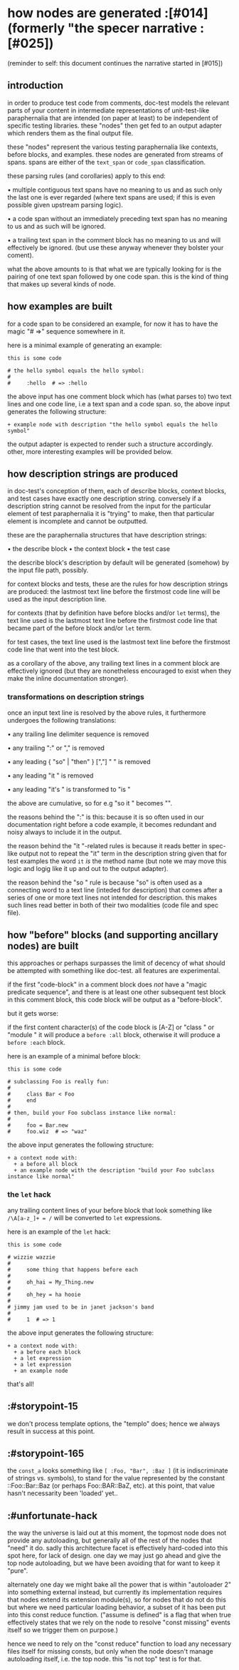# how nodes are generated :[#014]  (formerly "the specer narrative :[#025])


(reminder to self: this document continues the narrative started in [#015])


## introduction


in order to produce test code from comments, doc-test models the
relevant parts of your content in intermediate representations of
unit-test-like paraphernalia that are intended (on paper at least) to be
independent of specific testing libraries. these "nodes" then get fed to
an output adapter which renders them as the final output file.

these "nodes" represent the various testing paraphernalia like contexts,
before blocks, and examples. these nodes are generated from streams of
spans. spans are either of the `text_span` or `code_span` classification.

these parsing rules (and corollaries) apply to this end:

• multiple contiguous text spans have no meaning to us and as such only
  the last one is ever regarded (where text spans are used; if this is
  even possible given upstream parsing logic).

• a code span without an immediately preceding text span has no meaning
  to us and as such will be ignored.

• a trailing text span in the comment block has no meaning to us and
  will effectively be ignored. (but use these anyway whenever they
  bolster your coment).

what the above amounts to is that what we are typically looking for is
the pairing of one text span followed by one code span. this is the kind
of thing that makes up several kinds of node.




## how examples are built

for a code span to be considered an example, for now it has to have the
magic "# =>" sequence somewhere in it.

here is a minimal example of generating an example:

    this is some code

    # the hello symbol equals the hello symbol:
    #
    #     :hello  # => :hello


the above input has one comment block which has (what parses to) two text
lines and one code line, i.e a text span and a code span.
so, the above input generates the following structure:

    + example node with description "the hello symbol equals the hello symbol"

the output adapter is expected to render such a structure accordingly.
other, more interesting examples will be provided below.




## how description strings are produced

in doc-test's conception of them, each of describe blocks, context
blocks, and test cases have exactly one description string. conversely
if a description string cannot be resolved from the input for the
particular element of test paraphernalia it is "trying" to make, then
that particular element is incomplete and cannot be outputted.

these are the paraphernalia structures that have description strings:

  • the describe block
  • the context block
  • the test case

the describe block's description by default will be generated (somehow) by
the input file path, possibly.

for context blocks and tests, these are the rules for how description
strings are produced: the lastmost text line before the firstmost code
line will be used as the input description line.

for contexts (that by definition have before blocks and/or `let` terms),
the text line used is the lastmost text line before the firstmost code
line that became part of the before block and/or `let` term.

for test cases, the text line used is the lastmost text line before the
firstmost code line that went into the test block.

as a corollary of the above, any trailing text lines in a comment block
are effectively ignored (but they are nonetheless encouraged to exist
when they make the inline documentation stronger).


### transformations on description strings

once an input text line is resolved by the above rules, it furthermore
undergoes the following translations:

  • any trailing line delimiter sequence is removed

  • any trailing ":" or "," is removed

  • any leading { "so" | "then" } [","] " " is removed

  • any leading "it " is removed

  • any leading "it's " is transformed to "is "

the above are cumulative, so for e.g "so it " becomes "".

the reasons behind the ":" is this: because it is so often used in our
documentation right before a code example, it becomes redundant and
noisy always to include it in the output.

the reason behind the "it "-related rules is because it reads better in
spec-like output not to repeat the "it" term in the description string
given that for test examples the word `it` *is* the method name (but note
we may move this logic and logig like it up and out to the output adapter).

the reason behind the "so " rule is because "so" is often used as a
connecting word to a text line (inteded for description) that comes
after a series of one or more text lines not intended for description.
this makes such lines read better in both of their two modalities (code
file and spec file).




## how "before" blocks (and supporting ancillary nodes) are built

this approaches or perhaps surpasses the limit of decency of what
should be attempted with something like doc-test. all features are
experimental.

if the first "code-block" in a comment block does *not* have a
"magic predicate sequence", and there is at least one other subsequent
test block in this comment block, this code block will be output as a
"before-block".

but it gets worse:

if the first content character(s) of the code block is [A-Z] or "class "
or "module " it will produce a `before :all` block, otherwise it will
produce a `before :each` block.


here is an example of a minimal before block:

    this is some code

    # subclassing Foo is really fun:
    #
    #     class Bar < Foo
    #     end
    #
    # then, build your Foo subclass instance like normal:
    #
    #     foo = Bar.new
    #     foo.wiz  # => "waz"


the above input generates the following structure:

    + a context node with:
      + a before all block
      + an example node with the description "build your Foo subclass instance like normal"



### the `let` hack

any trailing content lines of your before block that look something
like `/\A[a-z_]+ = /` will be converted to `let` expressions.

here is an example of the `let` hack:

    this is some code

    # wizzie wazzie
    #
    #     some thing that happens before each
    #
    #     oh_hai = My_Thing.new
    #
    #     oh_hey = ha hooie
    #
    # jimmy jam used to be in janet jackson's band
    #
    #     1  # => 1

the above input generates the following structure:

    + a context node with:
      + a before each block
      + a let expression
      + a let expression
      + an example node

that's all!


## :#storypoint-15

we don't process template options, the "templo" does; hence we always result
in success at this point.



## :#storypoint-165

the `const_a` looks something like `[ :Foo, "Bar", :Baz ]` (it is indiscriminate
of strings vs. symbols), to stand for the value represented by the constant
::Foo::Bar::Baz (or perhaps Foo::BAR::BaZ, etc). at this point, that value
hasn't necessarity been 'loaded' yet..



## :#unfortunate-hack

the way the universe is laid out at this moment, the topmost node does not
provide any autoloading, but generally all of the rest of the nodes that
"need" it do. sadly this architecture facet is effectively hard-coded into
this spot here, for lack of design. one day we may just go ahead and give
the top node autoloading, but we have been avoiding that for want to keep
it "pure".

alternately one day we might bake all the power that is within "autoloader 2"
into something external instead, but currently its implementation requires
that nodes extend its extension module(s), so for nodes that do not do this
but where we need particular loading behavior, a subset of it has been put
into this const reduce function. ("assume is defined" is a flag that when
true effectively states that we rely on the node to resolve "const missing"
events itself so we trigger them on purpose.)

hence we need to rely on the "const reduce" function to load any necessary
files itself for missing consts, but only when the node doesn't manage
autoloading itself, i.e. the top node. this "is not top" test is for that.

